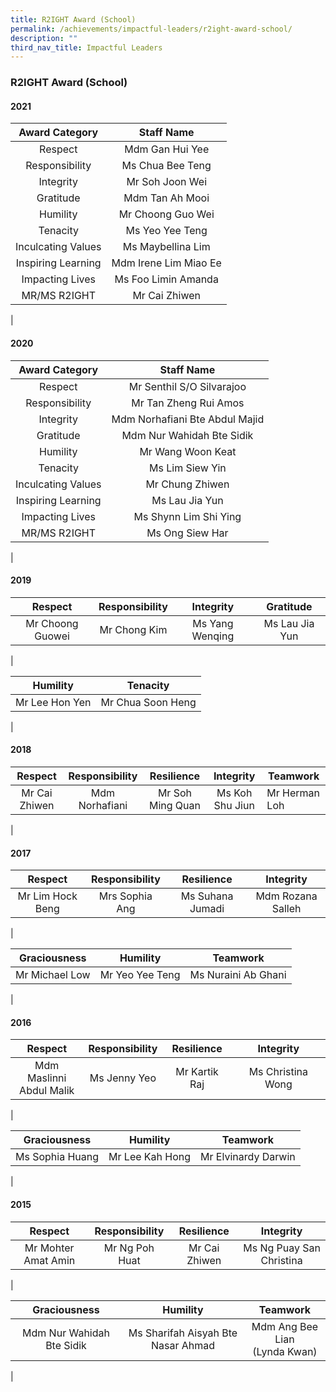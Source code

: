 ```yaml
---
title: R2IGHT Award (School)
permalink: /achievements/impactful-leaders/r2ight-award-school/
description: ""
third_nav_title: Impactful Leaders
---
```

### **R2IGHT Award (School)**

#### **2021**

| Award Category | Staff Name |
|:---:|:---:|
| Respect | Mdm Gan Hui Yee |
| Responsibility | Ms Chua Bee Teng |
|  Integrity | Mr Soh Joon Wei |
|  Gratitude | Mdm Tan Ah Mooi |
|  Humility | Mr Choong Guo Wei |
|  Tenacity | Ms Yeo Yee Teng |
| Inculcating Values  | Ms Maybellina Lim |
|  Inspiring Learning | Mdm Irene Lim Miao Ee |
| Impacting Lives  | Ms Foo Limin Amanda |
| MR/MS R2IGHT  | Mr Cai Zhiwen |
|

#### **2020**

| Award Category | Staff Name |
|:---:|:---:|
| Respect | Mr Senthil S/O Silvarajoo  |
| Responsibility | Mr Tan Zheng Rui Amos |
|  Integrity | Mdm Norhafiani Bte Abdul Majid  |
|  Gratitude | Mdm Nur Wahidah Bte Sidik  |
|  Humility | Mr Wang Woon Keat  |
|  Tenacity | Ms Lim Siew Yin  |
| Inculcating Values  | Mr Chung Zhiwen  |
|  Inspiring Learning | Ms Lau Jia Yun  |
| Impacting Lives  | Ms Shynn Lim Shi Ying  |
| MR/MS R2IGHT  | Ms Ong Siew Har  |
|

#### **2019**

| Respect | Responsibility | Integrity | Gratitude |
|:---:|:---:|:---:|:---:|
| Mr Choong Guowei | Mr Chong Kim | Ms Yang Wenqing | Ms Lau Jia Yun |
|

| Humility | Tenacity |
|:---:|:---:|
| Mr Lee Hon Yen | Mr Chua Soon Heng<br> |
|

#### **2018**

| Respect | Responsibility | Resilience | Integrity |  Teamwork |
|:---:|:---:|:---:|:---:|---|
| Mr Cai Zhiwen | Mdm Norhafiani | Mr Soh Ming Quan | Ms Koh Shu Jiun |  Mr Herman Loh  |
|

#### **2017**

| Respect  | Responsibility | Resilience  | Integrity |
|:---:|:---:|:---:|:---:|
| Mr Lim Hock Beng | Mrs Sophia Ang | Ms Suhana Jumadi   | Mdm Rozana Salleh   |
|

| Graciousness  | Humility  | Teamwork | 
|:---:|:---:|:---:|
| Mr Michael Low | Mr Yeo Yee Teng | Ms Nuraini Ab Ghani | 
|

#### **2016**

| Respect  | Responsibility | Resilience  | Integrity |
|:---:|:---:|:---:|:---:|
| Mdm Maslinni <br>Abdul Malik   | Ms Jenny Yeo | Mr Kartik Raj   | Ms Christina Wong   |
|

| Graciousness  | Humility  | Teamwork |
|:---:|:---:|:---:|
| Ms Sophia Huang | Mr Lee Kah Hong | Mr Elvinardy Darwin |
|

#### **2015**

| Respect  | Responsibility | Resilience  | Integrity |
|:---:|:---:|:---:|:---:|
| Mr Mohter Amat Amin  | Mr Ng Poh Huat | Mr Cai Zhiwen   | Ms Ng Puay San Christina   |
|

| Graciousness  | Humility  | Teamwork |
|:---:|:---:|:---:|
| Mdm Nur Wahidah Bte Sidik | Ms Sharifah Aisyah Bte Nasar Ahmad  | Mdm Ang Bee Lian <br>(Lynda Kwan) |
|